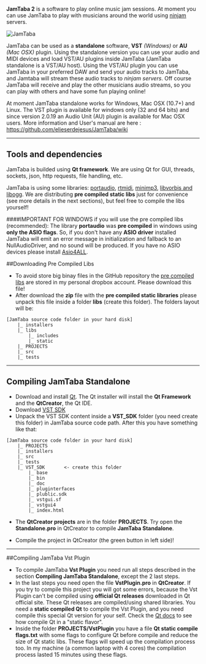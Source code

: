 
**JamTaba 2** is a software to play online music jam sessions. At moment you can use JamTaba to play with musicians around the world using [ninjam ](http://www.cockos.com/ninjam/) servers.

![JamTaba](http://jamtaba-music-web-site.appspot.com/img/Jamtaba_2_0_14_jamming.png)

JamTaba can be used as a **standalone** software, **VST** *(Windows)* or **AU** *(Mac OSX)* plugin. Using the standalone version you can use your audio and MIDI devices and load VST/AU plugins inside JamTaba (JamTaba standalone is a VST/AU host). Using the VST/AU plugin you can use JamTaba in your preferred DAW and send your audio tracks to JamTaba, and Jamtaba will stream these audio tracks to *ninjam servers*. Off course JamTaba will receive and play the other musicians audio streams, so you can play with others and have some fun playing online!

At moment JamTaba standalone works for Windows, Mac OSX (10.7+) and Linux. The VST plugin is available for windows only (32 and 64 bits) and since version 2.0.19 an Audio Unit (AU) plugin is available for Mac OSX users. 
More information and User's manual are here : https://github.com/elieserdejesus/JamTaba/wiki      
***

## Tools and dependencies
JamTaba is builded using **Qt framework**. We are using Qt for GUI, threads, sockets, json, http requests, file handling, etc. 

JamTaba is using some libraries: [portaudio](http://www.portaudio.com/), [rtmidi](https://www.music.mcgill.ca/~gary/rtmidi/), [minimp3](http://keyj.emphy.de/minimp3/), [libvorbis and libogg](http://www.vorbis.com/). We are distributing **pre compiled static libs** just for convenience (see more details in the next sections), but feel free to compile the libs yourself!

####IMPORTANT FOR WINDOWS if you will use the pre compiled libs (recommended):
The library **portaudio** was **pre compiled** in windows using **only the ASIO flags**. So, if you don't have any **ASIO driver** installed JamTaba will emit an error message in initialization and fallback to an NullAudioDriver, and no sound will be produced. If you have no ASIO devices please install [Asio4ALL](http://www.asio4all.com/).

##Downloading Pre Compiled Libs
- To avoid store big binay files in the GitHub repository the [pre compiled libs](https://dl.dropboxusercontent.com/u/23791949/jamtaba/jamtaba2/JamTaba-static-libs.zip) are stored in my personal dropbox account. Please download this file!
- After download the **zip** file with the **pre compiled static libraries** please unpack this file inside a folder **libs** (create this folder). The folders layout will be:
```
[JamTaba source code folder in your hard disk]
	|_ installers
	|_ libs	  
		|_ includes
		|_ static
	|_ PROJECTS
	|_ src
    |_ tests
```
***

## Compiling JamTaba Standalone

- Download and install [Qt](http://www.qt.io/download-open-source/). The Qt installer will install the **Qt Framework** and the **QtCreator**, the Qt IDE.
- Download [VST SDK](http://www.steinberg.net/en/company/developers.html)
- Unpack the VST SDK content inside a **VST_SDK** folder (you need create this folder) in JamTaba source code path. After this you have something like that:
```
[JamTaba source code folder in your hard disk]
	|_ PROJECTS
	|_ installers
	|_ src
    |_ tests
	|_ VST_SDK       <- create this folder
		|_ base
		|_ bin
		|_ doc
		|_ pluginterfaces
		|_ plublic.sdk
		|_ vstgui.sf
		|_ vstgui4
		|_ index.html
```
- The **QtCreator projects** are in the folder **PROJECTS**. Try open the **Standalone.pro** in QtCreator to compile **JamTaba Standalone**. 

- Compile the project in QtCreator (the green button in left side)!

***

##Compiling JamTaba Vst Plugin
- To compile JamTaba **Vst Plugin** you need run all steps described in the section **Compiling JamTaba Standalone**, except the 2 last steps.
- In the last steps you need open the file **VstPlugin.pro** in **QtCreator**. If you try to compile this project you will got some errors, because the Vst Plugin can't be compiled using **official Qt releases** downloaded in Qt official site. These Qt releases are compiled/using shared libraries. You need a **static compiled Qt** to compile the Vst Plugin, and you need compile this special Qt version for your self. Check the [Qt docs](http://doc.qt.io/qt-5/build-sources.html) to see how compile Qt in a "static flavor". 
- Inside the folder **PROJECTS/VstPlugin** you have a file **Qt static compile flags.txt** with some flags to configure Qt before compile and reduce the size of Qt static libs. These flags will speed up the compilation process too. In my machine (a common laptop with 4 cores) the compilation process lasted 15 minutes using these flags. 
